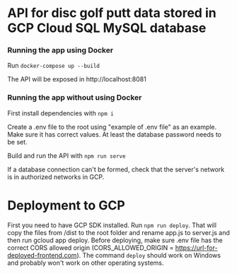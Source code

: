 # API for disc golf putt data stored in GCP Cloud SQL MySQL database

### Running the app using Docker

Run `docker-compose up --build`

The API will be exposed in http://localhost:8081

### Running the app without using Docker

First install dependencies with `npm i`

Create a .env file to the root using "example of .env file" as an example. Make sure it has correct values. At least the database password needs to be set.

Build and run the API with `npm run serve`

If a database connection can't be formed, check that the server's network is in authorized networks in GCP.

# Deployment to GCP

First you need to have GCP SDK installed.
Run `npm run deploy`. That will copy the files from /dist to the root folder and rename app.js to server.js and then run gcloud app deploy.
Before deploying, make sure .env file has the correct CORS allowed origin (CORS_ALLOWED_ORIGIN = https://url-for-deployed-frontend.com).
The command `deploy` should work on Windows and probably won't work on other operating systems.

